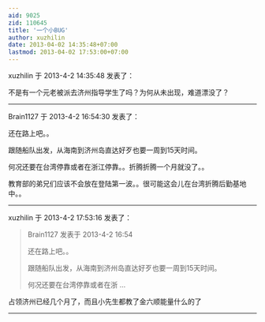 ```yaml
---
aid: 9025
zid: 110645
title: '一个小BUG'
author: xuzhilin
date: 2013-04-02 14:35:48+07:00
lastmod: 2013-04-02 17:53:00+07:00
---
```


xuzhilin 于 2013-4-2 14:35:48 发表了：

不是有一个元老被派去济州指导学生了吗？为何从未出现，难道漂没了？

---------

Brain1127 于 2013-4-2 16:54:30 发表了：

还在路上吧。。

跟随船队出发，从海南到济州岛直达好歹也要一周到15天时间。

何况还要在台湾停靠或者在浙江停靠。。折腾折腾一个月就没了。。

教育部的弟兄们应该不会放在登陆第一波。。很可能这会儿在台湾折腾后勤基地中。。

---------

xuzhilin 于 2013-4-2 17:53:16 发表了：

> Brain1127 发表于 2013-4-2 16:54
> 
> 还在路上吧。。
> 
> 跟随船队出发，从海南到济州岛直达好歹也要一周到15天时间。
> 
> 何况还要在台湾停靠或者在浙 ...



占领济州已经几个月了，而且小先生都教了金六顺能量什么的了

---------

